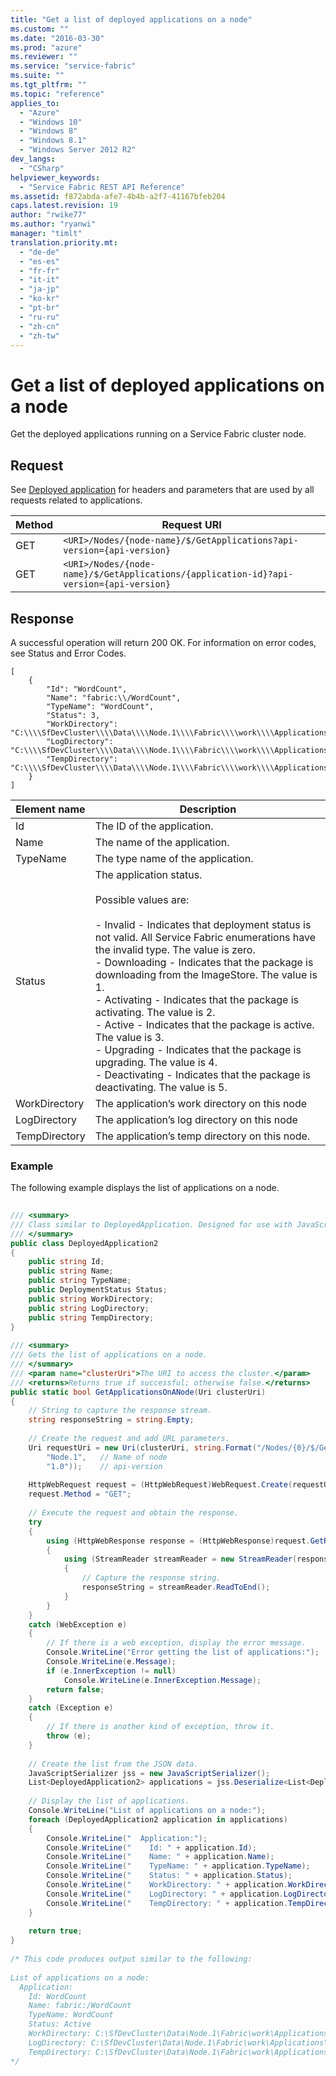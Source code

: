 ```yaml
---
title: "Get a list of deployed applications on a node"
ms.custom: ""
ms.date: "2016-03-30"
ms.prod: "azure"
ms.reviewer: ""
ms.service: "service-fabric"
ms.suite: ""
ms.tgt_pltfrm: ""
ms.topic: "reference"
applies_to: 
  - "Azure"
  - "Windows 10"
  - "Windows 8"
  - "Windows 8.1"
  - "Windows Server 2012 R2"
dev_langs: 
  - "CSharp"
helpviewer_keywords: 
  - "Service Fabric REST API Reference"
ms.assetid: f872abda-afe7-4b4b-a2f7-41167bfeb204
caps.latest.revision: 19
author: "rwike77"
ms.author: "ryanwi"
manager: "timlt"
translation.priority.mt: 
  - "de-de"
  - "es-es"
  - "fr-fr"
  - "it-it"
  - "ja-jp"
  - "ko-kr"
  - "pt-br"
  - "ru-ru"
  - "zh-cn"
  - "zh-tw"
---
```

# Get a list of deployed applications on a node
Get the deployed applications running on a Service Fabric cluster node.  
  
## Request  
 See [Deployed application](../ServiceFabricREST/deployed-application.md) for headers and parameters that are used by all requests related to applications.  
  
|Method|Request URI|  
|------------|-----------------|  
|GET|`<URI>/Nodes/{node-name}/$/GetApplications?api-version={api-version}`|  
|GET|`<URI>/Nodes/{node-name}/$/GetApplications/{application-id}?api-version={api-version}`|  
  
## Response  
 A successful operation will return 200 OK. For information on error codes, see Status and Error Codes.  
  
```  
[  
    {  
        "Id": "WordCount",  
        "Name": "fabric:\\/WordCount",  
        "TypeName": "WordCount",  
        "Status": 3,  
        "WorkDirectory": "C:\\\\SfDevCluster\\\\Data\\\\Node.1\\\\Fabric\\\\work\\\\Applications\\\\WordCount_App0\\\\work",  
        "LogDirectory": "C:\\\\SfDevCluster\\\\Data\\\\Node.1\\\\Fabric\\\\work\\\\Applications\\\\WordCount_App0\\\\log",  
        "TempDirectory": "C:\\\\SfDevCluster\\\\Data\\\\Node.1\\\\Fabric\\\\work\\\\Applications\\\\WordCount_App0\\\\temp"  
    }  
]  
```  
  
|Element name|Description|  
|------------------|-----------------|  
|Id|The ID of the application.|  
|Name|The name of the application.|  
|TypeName|The type name of the application.|  
|Status|The application status.<br /><br /> Possible values are:<br /><br /> -   Invalid - Indicates that deployment status is not valid. All Service Fabric enumerations have the invalid type. The value is zero.<br />-   Downloading - Indicates that the package is downloading from the ImageStore. The value is 1.<br />-   Activating - Indicates that the package is activating. The value is 2.<br />-   Active - Indicates that the package is active. The value is 3.<br />-   Upgrading - Indicates that the package is upgrading. The value is 4.<br />-   Deactivating - Indicates that the package is deactivating. The value is 5.|  
|WorkDirectory|The application’s work directory on this node|  
|LogDirectory|The application’s log directory on this node|  
|TempDirectory|The application’s temp directory on this node.|  
  
### Example  
 The following example displays the list of applications on a node.  
  
```c#  
  
/// <summary>  
/// Class similar to DeployedApplication. Designed for use with JavaScriptSerializer.  
/// </summary>  
public class DeployedApplication2  
{  
    public string Id;  
    public string Name;  
    public string TypeName;  
    public DeploymentStatus Status;  
    public string WorkDirectory;  
    public string LogDirectory;  
    public string TempDirectory;  
}  
  
/// <summary>  
/// Gets the list of applications on a node.  
/// </summary>  
/// <param name="clusterUri">The URI to access the cluster.</param>  
/// <returns>Returns true if successful; otherwise false.</returns>  
public static bool GetApplicationsOnANode(Uri clusterUri)  
{  
    // String to capture the response stream.  
    string responseString = string.Empty;  
  
    // Create the request and add URL parameters.  
    Uri requestUri = new Uri(clusterUri, string.Format("/Nodes/{0}/$/GetApplications?api-version={1}",  
        "Node.1",   // Name of node  
        "1.0"));    // api-version  
  
    HttpWebRequest request = (HttpWebRequest)WebRequest.Create(requestUri);  
    request.Method = "GET";  
  
    // Execute the request and obtain the response.  
    try  
    {  
        using (HttpWebResponse response = (HttpWebResponse)request.GetResponse())  
        {  
            using (StreamReader streamReader = new StreamReader(response.GetResponseStream(), true))  
            {  
                // Capture the response string.  
                responseString = streamReader.ReadToEnd();  
            }  
        }  
    }  
    catch (WebException e)  
    {  
        // If there is a web exception, display the error message.  
        Console.WriteLine("Error getting the list of applications:");  
        Console.WriteLine(e.Message);  
        if (e.InnerException != null)  
            Console.WriteLine(e.InnerException.Message);  
        return false;  
    }  
    catch (Exception e)  
    {  
        // If there is another kind of exception, throw it.  
        throw (e);  
    }  
  
    // Create the list from the JSON data.  
    JavaScriptSerializer jss = new JavaScriptSerializer();  
    List<DeployedApplication2> applications = jss.Deserialize<List<DeployedApplication2>>(responseString);  
  
    // Display the list of applications.  
    Console.WriteLine("List of applications on a node:");  
    foreach (DeployedApplication2 application in applications)  
    {  
        Console.WriteLine("  Application:");  
        Console.WriteLine("    Id: " + application.Id);  
        Console.WriteLine("    Name: " + application.Name);  
        Console.WriteLine("    TypeName: " + application.TypeName);  
        Console.WriteLine("    Status: " + application.Status);  
        Console.WriteLine("    WorkDirectory: " + application.WorkDirectory);  
        Console.WriteLine("    LogDirectory: " + application.LogDirectory);  
        Console.WriteLine("    TempDirectory: " + application.TempDirectory);  
    }  
  
    return true;  
}  
  
/* This code produces output similar to the following:  
  
List of applications on a node:  
  Application:  
    Id: WordCount  
    Name: fabric:/WordCount  
    TypeName: WordCount  
    Status: Active  
    WorkDirectory: C:\SfDevCluster\Data\Node.1\Fabric\work\Applications\WordCount_App0\work  
    LogDirectory: C:\SfDevCluster\Data\Node.1\Fabric\work\Applications\WordCount_App0\log  
    TempDirectory: C:\SfDevCluster\Data\Node.1\Fabric\work\Applications\WordCount_App0\temp  
*/  
```